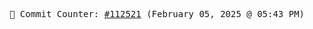<p align="center">
    <samp>
        📮 Commit Counter: <a href="https://github.com/Javascript-void0/Javascript-void0/commits/main">#112521</a> (February 05, 2025 @ 05:43 PM)
    </samp>
</p>